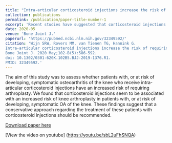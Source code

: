 ```yaml
---
title: "Intra-articular corticosteroid injections increase the risk of requiring knee arthroplasty"
collection: publications
permalink: /publication/paper-title-number-1
excerpt: 'Recent studies have suggested that corticosteroid injections into the knee may harm the joint resulting in cartilage loss and possibly accelerating the progression of osteoarthritis (OA). The aim of this study was to assess whether patients with, or at risk of developing, symptomatic osteoarthritis of the knee who receive intra-articular corticosteroid injections have an increased risk of requiring arthroplasty.'
date: 2020-05
venue: 'Bone Joint J.'
paperurl: 'https://pubmed.ncbi.nlm.nih.gov/32349592/'
citation: 'Wijn SRW, Rovers MM, van Tienen TG, Hannink G. 
Intra-articular corticosteroid injections increase the risk of requiring knee arthroplasty. 
Bone Joint J. 2020 May;102-B(5):586-592. 
doi: 10.1302/0301-620X.102B5.BJJ-2019-1376.R1. 
PMID: 32349592.'
---
```

The aim of this study was to assess whether patients with, or at risk of developing, symptomatic osteoarthritis of the knee who receive intra-articular corticosteroid injections have an increased risk of requiring arthroplasty.
We found that corticosteroid injections seem to be associated with an increased risk of knee arthroplasty in patients with, or at risk of developing, symptomatic OA of the knee. These findings suggest that a conservative approach regarding the treatment of these patients with corticosteroid injections should be recommended.

[Download paper here](https://pubmed.ncbi.nlm.nih.gov/32349592/)

[View the video on youtube] (https://youtu.be/sbL2uFhSNQA)